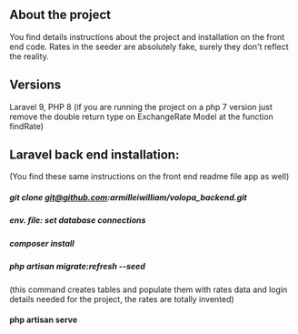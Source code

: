 

## About the project
You find details instructions about the project and installation on the front end code.
Rates in the seeder are absolutely fake, surely they don't reflect the reality.
## Versions
Laravel 9, PHP 8 (if you are running the project on a php 7 version just remove the double return type 
on ExchangeRate Model at the function findRate)

## Laravel back end installation:
(You find these same instructions on the front end readme file app as well)
##### git clone git@github.com:armilleiwilliam/volopa_backend.git
##### env. file: set database connections
##### composer install
##### php artisan migrate:refresh --seed
(this command creates tables and populate them with rates data and login details needed for the project,
the rates are totally invented)
#### php artisan serve


